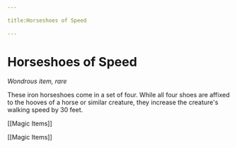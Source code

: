 --- 
title:Horseshoes of Speed 
---
# Horseshoes of Speed

*Wondrous item, rare*

These iron horseshoes come in a set of four. While all four shoes are affixed to the hooves of a horse or similar creature, they increase the creature's walking speed by 30 feet.



[[Magic Items]]

[[Magic Items]]
